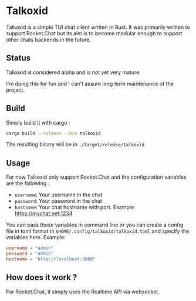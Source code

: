 # Talkoxid

Talkoxid is a simple TUI chat client written in Rust. It was primarily written to support
Rocket.Chat but its aim is to become modular enough to support other chats
 backends in the future.

## Status

Talkoxid is considered alpha and is not yet very mature.

I'm doing this for fun and I can't assure long term maintenance
of the project.


## Build

Simply build it with cargo :

```bash
cargo build --release --bin talkoxid
```

The resulting binary will be in `./target/release/talkoxid`


## Usage

For now Talkoxid only support Rocket.Chat and the configuration
variables are the following :

 - `username`: Your username in the chat
 - `password`: Your password in the chat
 - `hostname`: Your chat hostname with port. Example: https://mychat.net:1234

You can pass those variables in command line or you can create a config file in toml format
 in `$HOME/.config/talkoxid/talkoxid.toml` and specify the variables here. Example:

 ```toml
username = "admin"
password = "admin"
hostname = "http://localhost:3000"
```

## How does it work ?

For Rocket.Chat, it simply uses the Realtime API via websocket.
